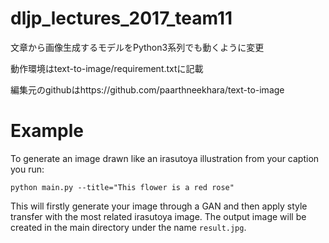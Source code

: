 # dljp_lectures_2017_team11

文章から画像生成するモデルをPython3系列でも動くように変更

動作環境はtext-to-image/requirement.txtに記載

編集元のgithubはhttps://github.com/paarthneekhara/text-to-image

# Example 

To generate an image drawn like an irasutoya illustration from your caption you run:
```
python main.py --title="This flower is a red rose" 
```
This will firstly generate your image through a GAN and then apply style transfer with the most related irasutoya image.
The output image will be created in the main directory under the name ```result.jpg```.
